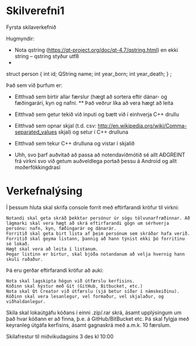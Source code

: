 Skilverefni1
============

Fyrsta skilaverkefnið

Hugmyndir: 

* Nota qstring (https://qt-project.org/doc/qt-4.7/qstring.html) en ekki string – qstring styður utf8 
* 

struct person {
  int id;
  QString name;
  int year_born;
  int year_death;
} ;

Það sem við þurfum er:

* Eitthvað sem birtir allar færslur (hægt að sortera eftir dánar- og fæðingarári, kyn og nafni. 
** Það veðrur líka að vera hægt að leita
* Eitthvað sem getur tekið við inputi og bætt við í einhverja C++ drullu
* Eitthvað sem opnar skjal (t.d. csv: http://en.wikipedia.org/wiki/Comma-separated_values skjal) og setur í C++ drulluna
* Eitthvað sem tekur C++ drulluna og vistar í skjalið

* Uhh, svo þarf auðvitað að passa að notendaviðmótið sé allt AÐGREINT frá virkni svo við getum auðveldlega portað þessu á Android og allt moðerfökkingdrasl

Verkefnalýsing
============

Í þessum hluta skal skrifa console forrit með eftirfarandi kröfur til virkni:

    Notandi skal geta skráð þekktar persónur úr sögu tölvunarfræðinnar. Að lágmarki skal vera hægt að skrá eftirfarandi gögn um sérhverja persónu: nafn, kyn, fæðingarár og dánarár.
    Forritið skal geta birt lista af þeim persónum sem skráðar hafa verið.
    Forritið skal geyma listann, þannig að hann týnist ekki þó forritinu sé lokað.
    Hægt skal vera að leita í listanum.
    Þegar listinn er birtur, skal bjóða notandanum að velja hvernig hann skuli raðaður.

Þá eru gerðar eftirfarandi kröfur að auki:

    Nota skal lagskipta högun við útfærslu kerfisins.
    Kóðinn skal hýstur með Git (GitHub, Bitbucket, etc.)
    Nota skal Qt Creator við útfærslu (sjá betur síðar í námskeiðinu).
    Kóðinn skal vera lesanlegur, vel formaður, vel skjalaður, og viðhaldanlegur.

Skila skal lokaútgáfu kóðans í einni .zip/.rar skrá, ásamt upplýsingum um það hvar kóðann er að finna, þ.e. á GitHub/BitBucket etc. Þá skal fylgja með keyranleg útgáfa kerfisins, ásamt gagnaskrá með a.m.k. 10 færslum.


Skilafrestur til miðvikudagsins 3 des kl 10:00
